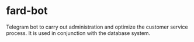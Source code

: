 # fard-bot
Telegram bot to carry out administration and optimize the customer service process. It is used in conjunction with the database system.
